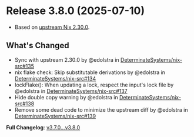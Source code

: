 # Release 3.8.0 (2025-07-10)

* Based on [upstream Nix 2.30.0](../release-notes/rl-2.30.md).

## What's Changed
* Sync with upstream 2.30.0 by @edolstra in [DeterminateSystems/nix-src#135](https://github.com/DeterminateSystems/nix-src/pull/135)
* nix flake check: Skip substitutable derivations by @edolstra in [DeterminateSystems/nix-src#134](https://github.com/DeterminateSystems/nix-src/pull/134)
* lockFlake(): When updating a lock, respect the input's lock file by @edolstra in [DeterminateSystems/nix-src#137](https://github.com/DeterminateSystems/nix-src/pull/137)
* Hide double copy warning by @edolstra in [DeterminateSystems/nix-src#138](https://github.com/DeterminateSystems/nix-src/pull/138)
* Remove some dead code to minimize the upstream diff by @edolstra in [DeterminateSystems/nix-src#139](https://github.com/DeterminateSystems/nix-src/pull/139)


**Full Changelog**: [v3.7.0...v3.8.0](https://github.com/DeterminateSystems/nix-src/compare/v3.7.0...v3.8.0)
